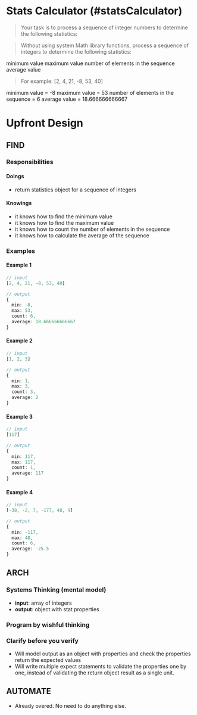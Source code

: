 # Stats Calculator (#statsCalculator)

> Your task is to process a sequence of integer numbers to determine the following statistics:

> Without using system Math library functions, process a sequence of integers to determine the following statistics:

minimum value
maximum value
number of elements in the sequence
average value

> For example: [2, 4, 21, -8, 53, 40]

minimum value = -8
maximum value = 53
number of elements in the sequence = 6
average value = 18.666666666667


# Upfront Design 

## FIND 
### Responsibilities 
#### Doings
- return statistics object for a sequence of integers
#### Knowings 
- it knows how to find the minimum value 
- it knows how to find the maximum value
- it knows how to count the number of elements in the sequence
- it knows how to calculate the average of the sequence


### Examples 
#### Example 1
```ts
// input 
[2, 4, 21, -8, 53, 40]
```

```ts
// output
{
  min: -8,
  max: 53,
  count: 6,
  average: 18.666666666667
}
```
#### Example 2
```ts
// input 
[1, 2, 3]
```

```ts
// output
{
  min: 1,
  max: 3,
  count: 3,
  average: 2
}
```

#### Example 3 
```ts
// input 
[117]
```

```ts
// output
{
  min: 117,
  max: 117,
  count: 1,
  average: 117
}
```

#### Example 4
```ts
// input 
[-38, -2, 7, -177, 48, 9]
```

```ts
// output
{
  min: -117,
  max: 48,
  count: 6,
  average: -25.5
}
```


## ARCH
### Systems Thinking (mental model)
- **input**: array of integers
- **output**: object with stat properties

### Program by wishful thinking 


### Clarify before you verify 
- Will model output as an object with properties and check the properties return the expected values
- Will write multiple expect statements to validate the properties one by one, instead of validating the return object result as a single unit.


## AUTOMATE
- Already overed. No need to do anything else.